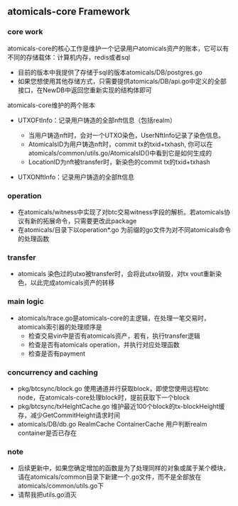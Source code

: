## atomicals-core Framework

### core work
atomicals-core的核心工作是维护一个记录用户atomicals资产的账本，它可以有不同的存储载体：计算机内存，redis或者sql
- 目前的版本中我提供了存储于sql的版本atomicals/DB/postgres.go
- 如果您想使用其他存储方式，只需要提供atomicals/DB/api.go中定义的全部接口，在NewDB中返回您重新实现的结构体即可

atomicals-core维护的两个账本
- UTXOFtInfo：记录用户铸造的全部nft信息（包括realm）
    - 当用户铸造nft时，会对一个UTXO染色，UserNftInfo记录了染色信息。
    - AtomicalsID为用户铸造nft时，commit tx的txid+txhash, 你可以在atomicals/common/utils.go/AtomicalsID()中看到它是如何生成的
    - LocationID为nft被transfer时，新染色的commit tx的txid+txhash

- UTXONftInfo：记录用户铸造的全部ft信息

### operation
- 在atomicals/witness中实现了对btc交易witness字段的解析。若atomicals协议有新的拓展命令，只需要更改此package
- 在atomicals/目录下以operation*.go 为前缀的go文件为对不同atomicals命令的处理函数

### transfer
- atomicals 染色过的utxo被transfer时，会将此utxo销毁，对tx vout重新染色，以此完成atomicals资产的转移

### main logic 
- atomicals/trace.go是atomicals-core的主逻辑，在处理一笔交易时，atomicals索引器的处理顺序是
    - 检查交易vin中是否有atomicals资产，若有，执行transfer逻辑
    - 检查是否有atomicals operation，并执行对应处理函数
    - 检查是否有payment

### concurrency and caching
- pkg/btcsync/block.go 使用通道并行获取block，即使您使用远程btc node，在atomicals-core处理block时，提前获取下一个block
- pkg/btcsync/txHeightCache.go 维护最近100个block的tx-blockHeight缓存，减少GetCommitHeight请求时间
- atomicals/DB/db.go RealmCache	ContainerCache 用户判断realm container是否已存在


### note
- 后续更新中，如果您确定增加的函数是为了处理同样的对象或属于某个模块，请在atomicals/common目录下新建一个.go文件，而不是全部放在atomicals/common/utils.go下
- 请帮我把utils.go消灭